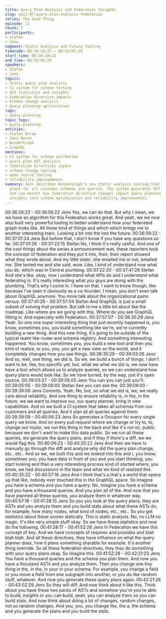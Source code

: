 ```yaml
---
title: Query Plan Analysis and Federation Insights
slug: ep11-07-query-plan-analysis-federation
series: The Good Thing
episode: 11
chunk: 7
participants:
- Stefan
- Jens
segment: Static Analysis and Future Tooling
timecode: 00:36:28:22 – 00:43:02:29
start_time: 00:36:28:22
end_time: 00:43:02:29
speakers:
- Stefan
- Jens
topics:
- Static query plan analysis
- CI system for schema testing
- AST statistics and insights
- Federation directive impacts
- Schema change analysis
- Query planning optimization
tags:
- query-planning
topic_tags:
- query-planning
entities:
- Stefan Avram
- Jens Neuse
- WunderGraph
- GraphQL
mentions:
- CI system for schema validation
- query plan AST analysis
- federation directives impact
- schema change testing
- open source tooling
- reliability improvements
summary: Jens describes WunderGraph's new static analysis tooling that analyzes query
  plans for all customer schemas and queries. The system generates AST statistics
  and can detect how federation directive changes impact query planning, enabling
  insights into schema optimization and reliability improvements.
---
```

00:36:28:22 - 00:36:56:22
Jens
Yes, we can do that. But why I mean, we we have an algorithm for this Federation works great.
And yeah, we we now also built very powerful tooling to better understand how your federated
graph looks like. All these kind of things and which which brings me to another interesting topic.
Looking a bit into the into the future.
00:36:56:22 - 00:37:01:24
Jens
But before that, I don't know if you have any questions so far.
00:37:01:26 - 00:37:22:15
Stefan
No, I think it's really useful. And one of the cool things about the series a announcement was,
these reporters took the concept of federation and they put it into, their, their report showed
what they wrote about. And my little sister, she emailed me or not, emailed me. She texted me
and she said, wow. Like, I kind of understand now what you do, which was in Central plumbing.
00:37:22:20 - 00:37:41:26
Stefan
And she's like, okay, now I understand what APIs do and I understand what federating is. It's
really interesting what you guys are doing with the plumbing. That's why I come in. I have on
that. I want to know though, like because I've seen it obviously as a co-founder. I mean, you
don't even talk about GraphQL anymore. You more talk about the organizational pains versus.
00:37:41:26 - 00:37:57:04
Stefan
And GraphQL is just a small subset of solving that problem. But talk to me a little bit about like
the roadmap. Like where are we going with this. Where do you see GraphQL fitting in. And
especially with Federation.
00:37:57:07 - 00:38:35:29
Jens
Yeah. So one one super interesting thing that just recently happened is, you know, sometimes
you, you build something like we're, we're currently building a new thing. And this new thing, it's
going to be outside of the typical realm like router and schema registry. And something
interesting happened. You know, sometimes you, you build a new tool and then you kind of
realize, or you, you, you get a new view on the world, and it completely changes how you see
things.
00:38:35:29 - 00:39:03:26
Jens
And so, well, one thing, we did is. So we, we build a bunch of things. I don't want to be, like, too
specific yet, but, what we what we did is, we now have have a tool which allows us to analyze
queries, so we can understand how query plans would look like. So we have turned, by the way,
just it's open source.
00:39:03:27 - 00:39:05:05
Jens
You can you can just you'll.
00:39:05:05 - 00:39:06:00
Stefan
See you can see the.
00:39:06:00 - 00:39:39:06
Jens
Commits. Yeah. No, but, so what we did is, we, we really care about reliability. And one thing to
ensure reliability is, in the, in the future, we we want to improve our, our query planner, bring in
new capabilities. And so we built a CI system that takes all schemas from our customers and all
queries. And it plan all all queries against them.
00:39:39:09 - 00:40:06:23
Jens
So generates a Groupon for every single query we know. And on every pull request where we
change or try to, to, change our router, we run this thing in the back end like it's not on, public
because we don't want to make this data public. So we run all these queries, we generate the
query plans, and if they if there's a diff, we we would flag this.
00:40:06:23 - 00:40:35:22
Jens
And then we have to manually go through the diff and analyze why did the query plan change,
etc., etc.. And so we, we built this and we looked into this and I, you know, sometimes you, you
have data in front of you and you start thinking, you start looking and then a very interesting
process kind of started where, you know, we had discussions in the team and what we kind of
realized this.
00:40:35:22 - 00:40:57:18
Jens
And I think that's a that's a world that opens up that like, nobody ever touched this in the
GraphQL space. So imagine you have a schema and you have a query. No, imagine you have a
schema and you have a thousand queries. And you plan all of the. And now that you have
planned all these queries, you analyze them in whatever way.
00:40:57:18 - 00:41:28:15
Jens
So you you look at the query plans, they are ASTs and you analyze them and you build stats
about what these ASTs do, for example, how many nodes, what kind of nodes, etc., etc.. So you
get statistics about these scores statically. This is static analysis. No, no LLM no magic. It's like
very simple stuff okay. So we have these statistics and now do the following.
00:41:28:17 - 00:41:52:26
Jens
In Federation we have this concept of key. And we have concepts of requires and provides and
blah blah blah. And all these directives, they have influence on what the query planner does,
how it plans something sharable for example. It's another thing override. So all these federation
directives, they they do something with your query plans okay. So imagine this.
00:41:52:28 - 00:42:21:23
Jens
You have a thousand queries and the schema you plan them. And now you have a thousand
ASTs and you analyze them. Then you change one tiny thing in the, in the, in your in your
schema. For example, you change a field or you move a field from one subgraph into another,
or you do like random stuff, whatever. And now you generate these query plans again.
00:42:21:26 - 00:43:02:29
Jens
So they will diff. And now think about it like this. Think about you have these two packs of ASTs
and somehow you're you're able to build, insights or you can build, yeah, you can analyze them
so you can build stats. And now think about doing a lot of changes, random changes, not so
random changes. And you, you, you change the, the a, the schema and you generate the plans
and you build the stats.